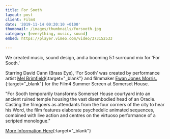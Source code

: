 ```yaml
---
title: For Sooth
layout: post
client: Film4
date: '2019-11-14 00:20:10 +0100'
thumbnail: /images/thumbnails/forsooth.jpg
category: [everything, music, sound]
embed: https://player.vimeo.com/video/373152533

---
```


We created music, sound design, and a booming 5.1 surround mix for 'For Sooth.'

Starring David Cann (Brass Eye), ‘For Sooth’ was created by performance artist [Mel Brimfield](https://www.somersethouse.org.uk/residents/mel-brimfield/){:target="_blank"}
and filmmaker [Ewan Jones Morris.](https://www.somersethouse.org.uk/residents/ewan-jones-morris/){:target="_blank"} for the Film4 Summer Screen at Somerset House.


"For Sooth temporarily transforms Somerset House courtyard into an ancient ruined temple housing the vast disembodied head of an Oracle. Casting the filmgoers as attendants from the four corners of the city to hear his Word, the film features elaborate psychedelic animated sequences, combined with live action and centres on the virtuoso performance of a scripted monologue."



[More Information Here](https://www.somersethouse.org.uk/whats-on/film4-summer-screen/for-sooth/){:target="_blank"}  
